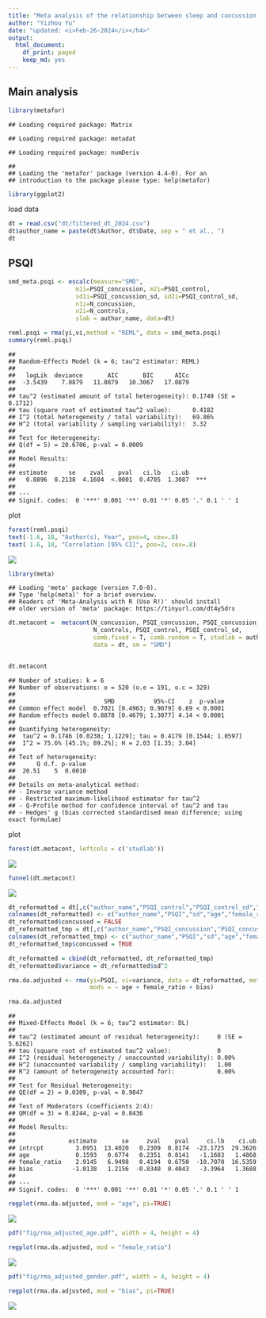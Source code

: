 ```yaml
---
title: "Meta analysis of the relationship between sleep and concussion in students"
author: "Yizhou Yu"
date: "updated: <i>Feb-26-2024</i></h4>"
output:
  html_document:
    df_print: paged
    keep_md: yes
---
```


## Main analysis


```r
library(metafor)
```

```
## Loading required package: Matrix
```

```
## Loading required package: metadat
```

```
## Loading required package: numDeriv
```

```
## 
## Loading the 'metafor' package (version 4.4-0). For an
## introduction to the package please type: help(metafor)
```

```r
library(ggplot2)
```
load data

```r
dt = read.csv("dt/filtered_dt_2024.csv")
dt$author_name = paste(dt$Author, dt$Date, sep = " et al., ")
dt
```

<div data-pagedtable="false">
  <script data-pagedtable-source type="application/json">
{"columns":[{"label":["Author"],"name":[1],"type":["chr"],"align":["left"]},{"label":["Title"],"name":[2],"type":["chr"],"align":["left"]},{"label":["Filter.3.reviewer"],"name":[3],"type":["chr"],"align":["left"]},{"label":["Data.Extractor"],"name":[4],"type":["chr"],"align":["left"]},{"label":["Notes"],"name":[5],"type":["chr"],"align":["left"]},{"label":["Date"],"name":[6],"type":["int"],"align":["right"]},{"label":["N_concussion"],"name":[7],"type":["int"],"align":["right"]},{"label":["N_controls"],"name":[8],"type":["int"],"align":["right"]},{"label":["PSQI_control"],"name":[9],"type":["dbl"],"align":["right"]},{"label":["PSQI_control_sd"],"name":[10],"type":["dbl"],"align":["right"]},{"label":["PSQI_concussion"],"name":[11],"type":["dbl"],"align":["right"]},{"label":["PSQI_concussion_sd"],"name":[12],"type":["dbl"],"align":["right"]},{"label":["Mean.Age.in.Controls..years."],"name":[13],"type":["dbl"],"align":["right"]},{"label":["Mean.Age.in.Concusssed..years."],"name":[14],"type":["dbl"],"align":["right"]},{"label":["Sex..Male.n.....control"],"name":[15],"type":["dbl"],"align":["right"]},{"label":["Sex..Male.n.....concussed"],"name":[16],"type":["dbl"],"align":["right"]},{"label":["Sex.Female.n.....control"],"name":[17],"type":["dbl"],"align":["right"]},{"label":["Sex..Female.n.....concussed"],"name":[18],"type":["dbl"],"align":["right"]},{"label":["bias"],"name":[19],"type":["int"],"align":["right"]},{"label":["author_name"],"name":[20],"type":["chr"],"align":["left"]}],"data":[{"1":"Gosselin","2":"Sleep following sport-related concussions.","3":"Anna","4":"Anna","5":"includes  3 athletes with concussions more than 6 months ago but less than 1 year ago","6":"2008","7":"10","8":"11","9":"3.50","10":"2.30","11":"7.70","12":"3.80","13":"22.60","14":"24.30","15":"0.6363","16":"0.7000","17":"0.3637","18":"0.3000","19":"4","20":"Gosselin et al., 2008"},{"1":"Bone","2":"The Effects of Concussion on Quantity and Quality of Sleep in Football Athletes.","3":"Eszti","4":"Eszti","5":"it might be a thesis?","6":"2022","7":"20","8":"7","9":"5.30","10":"2.60","11":"10.57","12":"6.43","13":"19.57","14":"20.05","15":"1.0000","16":"1.0000","17":"0.0000","18":"0.0000","19":"1","20":"Bone et al., 2022"},{"1":"Wilson","2":"Adolescents report sleep quality impairments acutely postconcussion","3":"Eszti","4":"Eszti","5":"I think this is good","6":"2020","7":"17","8":"51","9":"4.30","10":"2.64","11":"6.77","12":"3.47","13":"16.00","14":"16.00","15":"0.3500","16":"0.3500","17":"0.6500","18":"0.6500","19":"3","20":"Wilson et al., 2020"},{"1":"Hoffman","2":"Differences in sleep between concussed and nonconcussed college students: a matched case-control study.","3":"Eszti","4":"Eszti","5":"I think this is perfect","6":"2018","7":"20","8":"20","9":"4.20","10":"1.80","11":"7.80","12":"3.00","13":"20.04","14":"20.00","15":"0.4000","16":"0.8000","17":"0.6000","18":"0.6000","19":"4","20":"Hoffman et al., 2018"},{"1":"Albicini","2":"Ongoing daytime behavioural problems in university students following childhood mild traumatic brain injury","3":"Eszti","4":"Eszti","5":"not necessarily within 6 months of injury but control definetely good","6":"2016","7":"47","8":"197","9":"5.85","10":"2.73","11":"6.34","12":"3.61","13":"20.45","14":"20.36","15":"0.4210","16":"0.1800","17":"0.5530","18":"0.6170","19":"2","20":"Albicini et al., 2016"},{"1":"Schmidt","2":"A Longitudinal Investigation of Sleep Quality in Adolescents and Young Adults After Mild Traumatic Brain Injury","3":"Eszti","4":"Eszti","5":"looks perfect","6":"2016","7":"77","8":"43","9":"2.52","10":"3.48","11":"6.72","12":"4.00","13":"21.00","14":"20.40","15":"0.5814","16":"0.6753","17":"0.4186","18":"0.3247","19":"5","20":"Schmidt et al., 2016"}],"options":{"columns":{"min":{},"max":[10]},"rows":{"min":[10],"max":[10]},"pages":{}}}
  </script>
</div>


## PSQI 

```r
smd_meta.psqi <- escalc(measure="SMD", 
                   m1i=PSQI_concussion, m2i=PSQI_control, 
                   sd1i=PSQI_concussion_sd, sd2i=PSQI_control_sd, 
                   n1i=N_concussion,
                   n2i=N_controls,
                   slab = author_name, data=dt)

reml.psqi = rma(yi,vi,method = "REML", data = smd_meta.psqi)
summary(reml.psqi)
```

```
## 
## Random-Effects Model (k = 6; tau^2 estimator: REML)
## 
##   logLik  deviance       AIC       BIC      AICc   
##  -3.5439    7.0879   11.0879   10.3067   17.0879   
## 
## tau^2 (estimated amount of total heterogeneity): 0.1749 (SE = 0.1712)
## tau (square root of estimated tau^2 value):      0.4182
## I^2 (total heterogeneity / total variability):   69.86%
## H^2 (total variability / sampling variability):  3.32
## 
## Test for Heterogeneity:
## Q(df = 5) = 20.6706, p-val = 0.0009
## 
## Model Results:
## 
## estimate      se    zval    pval   ci.lb   ci.ub      
##   0.8896  0.2138  4.1604  <.0001  0.4705  1.3087  *** 
## 
## ---
## Signif. codes:  0 '***' 0.001 '**' 0.01 '*' 0.05 '.' 0.1 ' ' 1
```
plot

```r
forest(reml.psqi)
text(-1.6, 18, "Author(s), Year", pos=4, cex=.8)
text( 1.6, 18, "Correlation [95% CI]", pos=2, cex=.8)
```

![](sleepConcussion_analysis_files/figure-html/unnamed-chunk-4-1.png)<!-- -->


```r
library(meta)
```

```
## Loading 'meta' package (version 7.0-0).
## Type 'help(meta)' for a brief overview.
## Readers of 'Meta-Analysis with R (Use R!)' should install
## older version of 'meta' package: https://tinyurl.com/dt4y5drs
```

```r
dt.metacont =  metacont(N_concussion, PSQI_concussion, PSQI_concussion_sd, 
                        N_controls, PSQI_control, PSQI_control_sd,
                        comb.fixed = T, comb.random = T, studlab = author_name,
                        data = dt, sm = "SMD") 


dt.metacont
```

```
## Number of studies: k = 6
## Number of observations: o = 520 (o.e = 191, o.c = 329)
## 
##                         SMD           95%-CI    z  p-value
## Common effect model  0.7021 [0.4963; 0.9079] 6.69 < 0.0001
## Random effects model 0.8878 [0.4679; 1.3077] 4.14 < 0.0001
## 
## Quantifying heterogeneity:
##  tau^2 = 0.1746 [0.0238; 1.1229]; tau = 0.4179 [0.1544; 1.0597]
##  I^2 = 75.6% [45.1%; 89.2%]; H = 2.03 [1.35; 3.04]
## 
## Test of heterogeneity:
##      Q d.f. p-value
##  20.51    5  0.0010
## 
## Details on meta-analytical method:
## - Inverse variance method
## - Restricted maximum-likelihood estimator for tau^2
## - Q-Profile method for confidence interval of tau^2 and tau
## - Hedges' g (bias corrected standardised mean difference; using exact formulae)
```
plot

```r
forest(dt.metacont, leftcols = c('studlab'))
```

![](sleepConcussion_analysis_files/figure-html/unnamed-chunk-6-1.png)<!-- -->


```r
funnel(dt.metacont)
```

![](sleepConcussion_analysis_files/figure-html/unnamed-chunk-7-1.png)<!-- -->


```r
dt_reformatted = dt[,c("author_name","PSQI_control","PSQI_control_sd","Mean.Age.in.Controls..years.","Sex.Female.n.....control","bias")]
colnames(dt_reformatted) <- c("author_name","PSQI","sd","age","female_ratio","bias")
dt_reformatted$concussed = FALSE
dt_reformatted_tmp = dt[,c("author_name","PSQI_concussion","PSQI_concussion_sd","Mean.Age.in.Concusssed..years.","Sex..Female.n.....concussed","bias")]
colnames(dt_reformatted_tmp) <- c("author_name","PSQI","sd","age","female_ratio","bias")
dt_reformatted_tmp$concussed = TRUE

dt_reformatted = cbind(dt_reformatted, dt_reformatted_tmp)
dt_reformatted$variance = dt_reformatted$sd^2

rma.da.adjusted <- rma(yi=PSQI, vi=variance, data = dt_reformatted, method = "DL",
                       mods = ~ age + female_ratio + bias)

rma.da.adjusted
```

```
## 
## Mixed-Effects Model (k = 6; tau^2 estimator: DL)
## 
## tau^2 (estimated amount of residual heterogeneity):     0 (SE = 5.6262)
## tau (square root of estimated tau^2 value):             0
## I^2 (residual heterogeneity / unaccounted variability): 0.00%
## H^2 (unaccounted variability / sampling variability):   1.00
## R^2 (amount of heterogeneity accounted for):            0.00%
## 
## Test for Residual Heterogeneity:
## QE(df = 2) = 0.0309, p-val = 0.9847
## 
## Test of Moderators (coefficients 2:4):
## QM(df = 3) = 0.8244, p-val = 0.8436
## 
## Model Results:
## 
##               estimate       se     zval    pval     ci.lb    ci.ub    
## intrcpt         3.0951  13.4020   0.2309  0.8174  -23.1725  29.3626    
## age             0.1593   0.6774   0.2351  0.8141   -1.1683   1.4868    
## female_ratio    2.9145   6.9498   0.4194  0.6750  -10.7070  16.5359    
## bias           -1.0138   1.2156  -0.8340  0.4043   -3.3964   1.3688    
## 
## ---
## Signif. codes:  0 '***' 0.001 '**' 0.01 '*' 0.05 '.' 0.1 ' ' 1
```


```r
regplot(rma.da.adjusted, mod = "age", pi=TRUE)
```

![](sleepConcussion_analysis_files/figure-html/unnamed-chunk-9-1.png)<!-- -->

```r
pdf("fig/rma_adjusted_age.pdf", width = 4, height = 4)
```


```r
regplot(rma.da.adjusted, mod = "female_ratio")
```

![](sleepConcussion_analysis_files/figure-html/unnamed-chunk-10-1.png)<!-- -->

```r
pdf("fig/rma_adjusted_gender.pdf", width = 4, height = 4)
```


```r
regplot(rma.da.adjusted, mod = "bias", pi=TRUE)
```

![](sleepConcussion_analysis_files/figure-html/unnamed-chunk-11-1.png)<!-- -->
